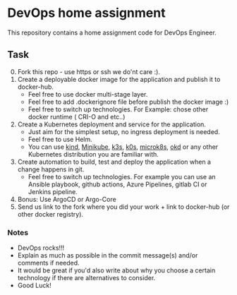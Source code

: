 # DevOps home assignment

This repository contains a home assignment code for DevOps Engineer.


## Task

0. Fork this repo - use https or ssh we do'nt care :).
1. Create a deployable docker image for the application and publish it to docker-hub.
    - Feel free to use docker multi-stage layer.
    - Feel free to add .dockerignore file before publish the docker image :)
    - Feel free to switch up technologies.  For Example: chose other docker runtime ( CRI-O and etc..)
2. Create a Kubernetes deployment and service for the application.
    - Just aim for the simplest setup, no ingress deployment is needed.
    - Feel free to use Helm.
    - You can use [kind](https://kind.sigs.k8s.io/), [Minikube](https://minikube.sigs.k8s.io/docs/start/), [k3s](https://k3s.io/), [k0s](https://k0sproject.io/), [microk8s](https://microk8s.io/), [okd](https://www.okd.io/) or any other Kubernetes distribution you are familiar with.
3. Create automation to build, test and deploy the application when a change happens in git.
    - Feel free to switch up technologies. For example you can use an Ansible playbook, github actions, Azure Pipelines, gitlab CI or Jenkins  pipeline.
4. Bonus: Use ArgoCD or Argo-Core
5. Send us  link to the fork where you did your work + link to docker-hub (or other docker registry).

### Notes

- DevOps rocks!!!
- Explain as much as possible in the commit message(s) and/or comments if needed. 
- It would be great if you'd also write about why you choose a certain technology if there are alternatives to consider.
- Good Luck!
